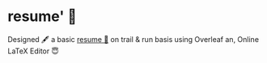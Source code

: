 # resume' 📝
Designed 🖋️ a basic <a href="https://github.com/hemant467/resume"> resume 📝</a> on trail & run basis using Overleaf an, Online LaTeX Editor 😇
